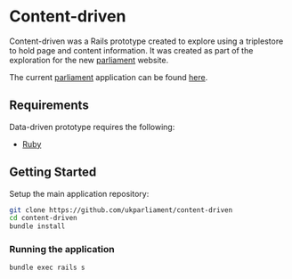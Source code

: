 # Content-driven
Content-driven was a Rails prototype created to explore using a triplestore to hold page and content information.  It was created as part of the exploration for the new [parliament](www.parliament.uk) website.   

The current [parliament](www.parliament.uk) application can be found [here](https://github.com/ukparliament/parliament.uk-prototype).
## Requirements
Data-driven prototype requires the following:
* [Ruby](https://www.ruby-lang.org/en)

## Getting Started
Setup the main application repository:
```bash
git clone https://github.com/ukparliament/content-driven
cd content-driven
bundle install
```

### Running the application
```bash
bundle exec rails s
```
